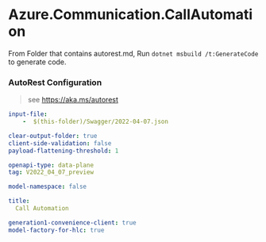 # Azure.Communication.CallAutomation

From Folder that contains autorest.md, Run `dotnet msbuild /t:GenerateCode` to generate code.

### AutoRest Configuration
> see https://aka.ms/autorest

```yaml
input-file:
    -  $(this-folder)/Swagger/2022-04-07.json

clear-output-folder: true
client-side-validation: false
payload-flattening-threshold: 1

openapi-type: data-plane
tag: V2022_04_07_preview

model-namespace: false

title:
  Call Automation

generation1-convenience-client: true
model-factory-for-hlc: true
```
